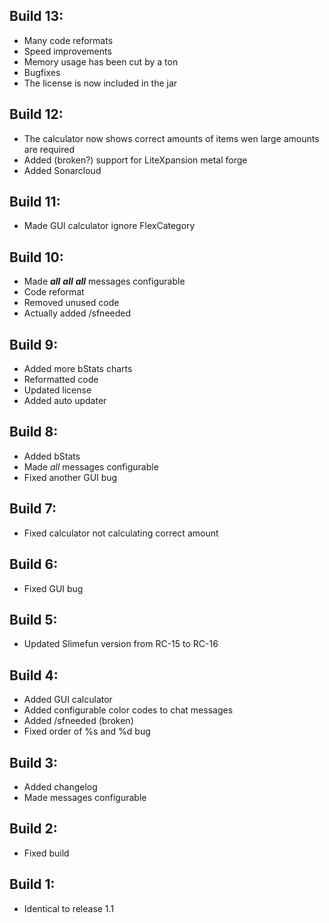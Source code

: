 ## Build 13:
- Many code reformats
- Speed improvements
- Memory usage has been cut by a ton
- Bugfixes
- The license is now included in the jar

## Build 12:
- The calculator now shows correct amounts of items wen large amounts are required
- Added (broken?) support for LiteXpansion metal forge
- Added Sonarcloud

## Build 11:
- Made GUI calculator ignore FlexCategory

## Build 10:
- Made ***all*** ***all*** ***all*** messages configurable
- Code reformat
- Removed unused code
- Actually added /sfneeded

## Build 9:
- Added more bStats charts
- Reformatted code
- Updated license
- Added auto updater

## Build 8:
- Added bStats
- Made *all* messages configurable
- Fixed another GUI bug

## Build 7:
- Fixed calculator not calculating correct amount

## Build 6:
- Fixed GUI bug

## Build 5:
- Updated Slimefun version from RC-15 to RC-16

## Build 4:
- Added GUI calculator
- Added configurable color codes to chat messages
- Added /sfneeded (broken)
- Fixed order of %s and %d bug

## Build 3:
- Added changelog
- Made messages configurable

## Build 2:
- Fixed build

## Build 1:
- Identical to release 1.1